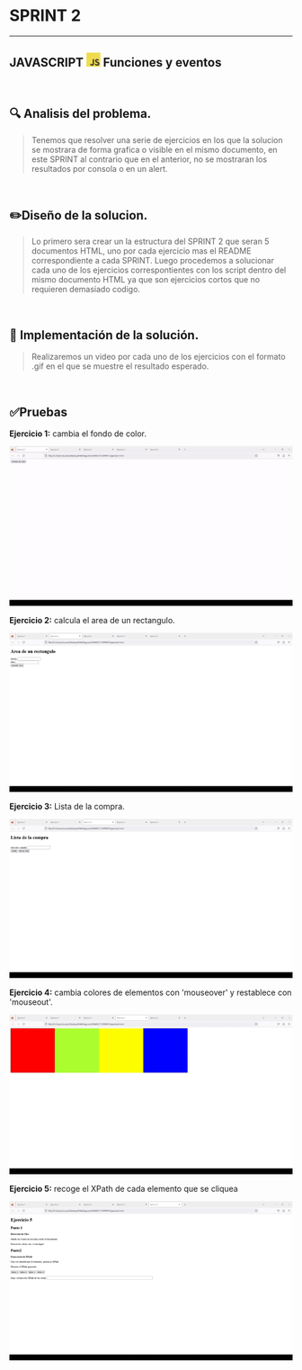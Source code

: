 # SPRINT 2
---
## JAVASCRIPT  <img src="https://raw.githubusercontent.com/voodootikigod/logo.js/master/js.png" alt="Logo de JavaScript" width="25"> Funciones y eventos 
<br/>

:mag: Analisis del problema.
---
>Tenemos que resolver una serie de ejercicios en los que la solucion se mostrara de forma grafica o visible en el mismo documento, en este SPRINT al contrario que en el anterior, no se mostraran los resultados por consola o en un alert.

<br/>

✏️Diseño de la solucion.
---
>Lo primero sera crear un la estructura del SPRINT 2 que seran 5 documentos HTML, uno por cada ejercicio mas el README correspondiente a cada SPRINT. Luego procedemos a solucionar cada uno de los ejercicios correspontientes con los script dentro del mismo documento HTML ya que son ejercicios cortos que no requieren demasiado codigo. 

<br/>

📝 Implementación de la solución.
---

>Realizaremos un video por cada uno de los ejercicios con el formato .gif en el que se muestre el resultado esperado. 

<br/>

✅Pruebas
---

**Ejercicio 1:** cambia el fondo de color.

<img src='./imagenes/ejercicio1.gif'>

**Ejercicio 2:** calcula el area de un rectangulo.

<img src='./imagenes/ejercicio2.gif'>

**Ejercicio 3:** Lista de la compra.

<img src='./imagenes/ejercicio3.gif'>

**Ejercicio 4:** cambia colores de elementos con 'mouseover' y restablece con 'mouseout'. 

<img src='./imagenes/ejercicio4.gif'>

**Ejercicio 5:** recoge el XPath de cada elemento que se cliquea

<img src='./imagenes/ejercicio5.gif'>


